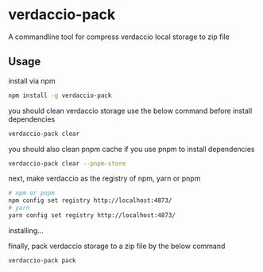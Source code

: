 # verdaccio-pack
A commandline tool for compress verdaccio local storage to zip file

## Usage
install via npm
```bash
npm install -g verdaccio-pack
```
you should clean verdaccio storage use the below command before install dependencies
```bash
verdaccio-pack clear
```
you should also clean pnpm cache if you use pnpm to install dependencies
```bash
verdaccio-pack clear --pnpm-store
```
next, make verdaccio as the registry of npm, yarn or pnpm
```bash
# npm or pnpm
npm config set registry http://localhost:4873/
# yarn
yarn config set registry http://localhost:4873/
```
installing...

finally, pack verdaccio storage to a zip file by the below command
```bash
verdaccio-pack pack
```